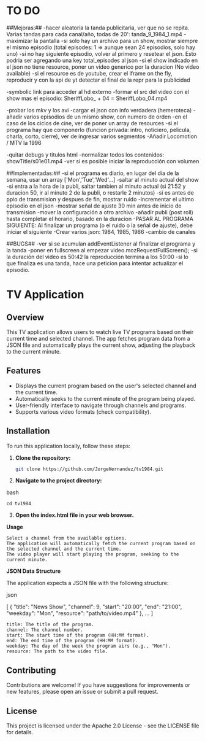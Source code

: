 # TO DO

##Mejoras:##
-hacer aleatoria la tanda publicitaria, ver que no se repita. Varias tandas para cada canal/año, todas de 20': tanda_9_1984_1.mp4
-maximizar la pantalla
-si solo hay un archivo para un show, mostrar siempre el mismo episodio (total episodes: 1 => aunque sean 24 episodios, solo hay uno)
-si no hay siguiente episodio, volver al primero y resetear el json. Esto podria ser agregando una key total_episodes al json
-si el show indicado en el json no tiene resource, poner un video generico por la duracion (No video available)
-si el resource es de youtube, crear el iframe on the fly, reproducir y con la api de yt detectar el final de la repr para la publicidad

-symbolic link para acceder al hd externo
-formar el src del video con el show mas el episodio: SheriffLobo_ + 04 = SheriffLobo_04.mp4

-probar los mkv y los avi
-cargar el json con info verdadera (hemeroteca)
-añadir varios episodios de un mismo show, con numero de orden
-en el caso de los ciclos de cine, ver de poner un array de resources
-si el programa hay que componerlo (funcion privada: intro, noticiero, pelicula, charla, corto, cierre), ver de ingresar varios segmentos
-Añadir Locomotion / MTV la 1996

-quitar debugs y titulos html
-normalizar todos los contenidos: showTitle/s01e01.mp4
-ver si es posible iniciar la reproducción con volumen

##Implementadas:##
    -si el programa es diario, en lugar del dia de la semana, usar un array ['Mon','Tue','Wed'...]
    -saltar al minuto actual del show
    -si entra a la hora de la publi, saltar tambien al minuto actual (si 21:52 y duracion 50, ir al minuto 2 de la publi, o restarle 2 minutos)
    -si es antes de ppio de transmision y despues de fin, mostrar ruido
    -incrementar el ultimo episodio en el json
    -mostrar señal de ajuste 30 min antes de inicio de transmision
    -mover la configuración a otro archivo
    -añadir publi (post roll) hasta completar el horario, basado en la duracion
    -PASAR AL PROGRAMA SIGUIENTE: Al finalizar un programa (o el ruido o la señal de ajuste), debe iniciar el siguiente 
    -Crear varios json: 1984, 1985, 1986
    -cambio de canales

##BUGS##
-ver si se acumulan addEventListener al finalizar el programa y la tanda
-poner en fullscreen al empezar video.mozRequestFullScreen();
-si la duración del video es 50:42 la reproducción termina a los 50:00
-si lo que finaliza es una tanda, hace una peticion para intentar actualizar el episodio. 


# TV Application

## Overview

This TV application allows users to watch live TV programs based on their current time and selected channel. The app fetches program data from a JSON file and automatically plays the current show, adjusting the playback to the current minute.

## Features

- Displays the current program based on the user's selected channel and the current time.
- Automatically seeks to the current minute of the program being played.
- User-friendly interface to navigate through channels and programs.
- Supports various video formats (check compatibility).

## Installation

To run this application locally, follow these steps:

1. **Clone the repository:**

   ```bash
   git clone https://github.com/JorgeHernandez/tv1984.git

2. **Navigate to the project directory:**

bash

    cd tv1984

3. **Open the index.html file in your web browser.**

**Usage**

    Select a channel from the available options.
    The application will automatically fetch the current program based on the selected channel and the current time.
    The video player will start playing the program, seeking to the current minute.

**JSON Data Structure**

The application expects a JSON file with the following structure:

json

[
    {
        "title": "News Show",
        "channel": 9,
        "start": "20:00",
        "end": "21:00",
        "weekday": "Mon",
        "resource": "path/to/video.mp4"
    },
    ...
]

    title: The title of the program.
    channel: The channel number.
    start: The start time of the program (HH:MM format).
    end: The end time of the program (HH:MM format).
    weekday: The day of the week the program airs (e.g., "Mon").
    resource: The path to the video file.

## Contributing

Contributions are welcome! If you have suggestions for improvements or new features, please open an issue or submit a pull request.

## License

This project is licensed under the Apache 2.0 License - see the LICENSE file for details.
